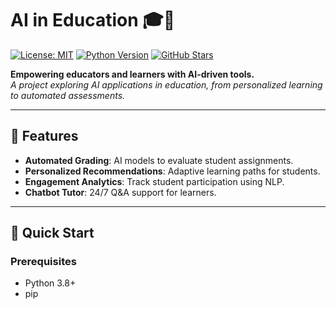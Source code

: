 # AI in Education 🎓🤖

[![License: MIT](https://img.shields.io/badge/License-MIT-blue.svg)](LICENSE)
[![Python Version](https://img.shields.io/badge/Python-3.8%2B-green)](https://python.org)
[![GitHub Stars](https://img.shields.io/github/stars/eklasyaz201/AI-IN-EDUCATION?style=social)](https://github.com/eklasyaz201/AI-IN-EDUCATION)

**Empowering educators and learners with AI-driven tools.**  
*A project exploring AI applications in education, from personalized learning to automated assessments.*

---

## 🌟 **Features**
- **Automated Grading**: AI models to evaluate student assignments.
- **Personalized Recommendations**: Adaptive learning paths for students.
- **Engagement Analytics**: Track student participation using NLP.
- **Chatbot Tutor**: 24/7 Q&A support for learners.

---

## 🚀 **Quick Start**
### Prerequisites
- Python 3.8+
- pip
